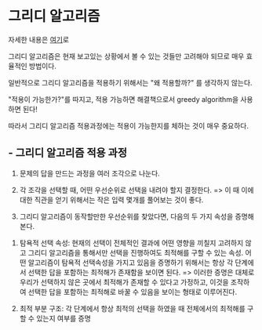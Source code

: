 
﻿
# 그리디 알고리즘 
자세한 내용은 [여기](https://blog.naver.com/jiy12345/222494048314)로

그리디 알고리즘은 현재 보고있는 상황에서 볼 수 있는 것들만 고려해야 되므로 매우 효율적인 방법이다. 

일반적으로 그리디 알고리즘을 적용하기 위해서는 "왜 적용할까?" 를 생각하지 않는다.

"적용이 가능한가?"를 따지고, 적용 가능하면 해결책으로서 greedy algorithm을 사용하면 된다!

따라서 그리디 알고리즘 적용과정에는 적용이 가능한지를 체하는 것이 매우 중요하다.


## - 그리디 알고리즘 적용 과정

1. 문제의 답을 만드는 과정을 여러 조각으로 나눈다.

2. 각 조각을 선택할 때, 어떤 우선순위로 선택을 내려야 할지 결정한다.
 => 이 때 이에 대한 직관을 얻기 위해서는 작은 입력 몇개를 풀어보는 것이 좋다.

3. 그리디 알고리즘이 동작할만한 우선순위를 찾았다면, 다음의 두 가지 속성을 증명해본다.

 1) 탐욕적 선택 속성: 현재의 선택이 전체적인 결과에 어떤 영향을 끼칠지 고려하지 않고 그리디 알고리즘을 통해서만 선택을 진행하여도 최적해를 구할 수 있는 속성. 어떤 알고리즘이 탐욕적 선택속성을 가지고 있음을 증명하기 위해서는 항상 각 단계에서 선택한 답을 포함하는 최적해가 존재함을 보이면 된다.
  => 이러한 증명은 대체로 우리가 선택하지 않은 곳에서 최적해가 존재할 수 있다고 가정하고, 이것을 조작하여 선택한 답을 포함하는 최적해로 바꿀 수 있음을 보이는 형태로 이루어진다.

 2) 최적 부분 구조: 각 단계에서 항상 최적의 선택을 하였을 때 전체에서의 최적해를 구할 수 있는지 여부를 증명

﻿
